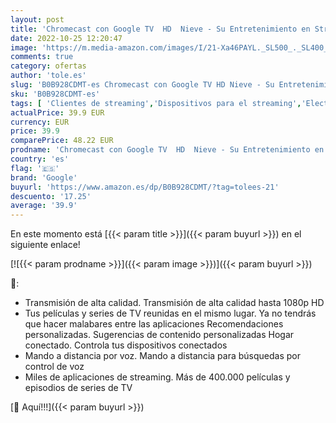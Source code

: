 ```yaml
---
layout: post
title: 'Chromecast con Google TV  HD  Nieve - Su Entretenimiento en Streaming en su televisor con Control Remoto de Voz – Vea películas y Series en HD'
date: 2022-10-25 12:20:47
image: 'https://m.media-amazon.com/images/I/21-Xa46PAYL._SL500_._SL400_.jpg'
comments: true
category: ofertas
author: 'tole.es'
slug: 'B0B928CDMT-es Chromecast con Google TV HD Nieve - Su Entretenimiento en...'
sku: 'B0B928CDMT-es'
tags: [ 'Clientes de streaming','Dispositivos para el streaming','Electrónica','Equipos de audio y Hi-Fi','google','televisor','🇪🇸', ]
actualPrice: 39.9 EUR
currency: EUR
price: 39.9
comparePrice: 48.22 EUR
prodname: 'Chromecast con Google TV  HD  Nieve - Su Entretenimiento en Streaming en su televisor con Control Remoto de Voz – Vea películas y Series en HD'
country: 'es'
flag: '🇪🇸'
brand: 'Google'
buyurl: 'https://www.amazon.es/dp/B0B928CDMT/?tag=tolees-21'
descuento: '17.25'
average: '39.9'
---
```


En este momento está [{{< param title >}}]({{< param buyurl >}}) en el siguiente enlace!

[![{{< param prodname >}}]({{< param image >}})]({{< param buyurl >}})

🔎:

- Transmisión de alta calidad. Transmisión de alta calidad hasta 1080p HD
- Tus películas y series de TV reunidas en el mismo lugar. Ya no tendrás que hacer malabares entre las aplicaciones Recomendaciones personalizadas. Sugerencias de contenido personalizadas Hogar conectado. Controla tus dispositivos conectados
- Mando a distancia por voz. Mando a distancia para búsquedas por control de voz
- Miles de aplicaciones de streaming. Más de 400.000 películas y episodios de series de TV

[🛒 Aquí!!!]({{< param buyurl >}})
